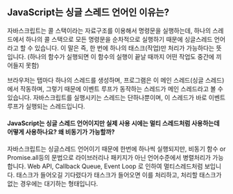 ## JavaScript는 싱글 스레드 언어인 이유는?

자바스크립트는 콜 스택이라는 자료구조를 이용해서 명령문을 실행하는데, 하나의 스레드에서 하나의 콜 스택으로 모든 명령문을 순차적으로 실행하기 때문에 싱글스레드 언어라고 할 수 있습니다. 이 말은 즉, 한 번에 하나의 태스크(작업)만 처리가 가능하다는 뜻입니다. (하나의 함수가 실행되면 이 함수의 실행이 끝날 때까지 어떤 작업도 중간에 끼어들지 못함)
  
브라우저는 탭마다 하나의 스레드를 생성하며, 프로그램은 이 메인 스레드(싱글 스레드)에서 작동하며, 그렇기 때문에 이벤트 루프가 동작하는 스레드가 메인 스레드라고 볼 수 있습니다. 자바스크립트를 실행시키는 스레드는 단하나뿐이며, 이 스레드가 바로 이벤트루프가 실행되는 스레드입니다.

#### JavaScript는 싱글 스레드 언어이지만 실제 사용 시에는 멀티 스레드처럼 사용하는데 어떻게 사용하나요? 왜 비동기가 가능할까?

자바스크립트는 싱글스레드 언어이기 때문에 한번에 하나씩 실행되지만, 비동기 함수 or Promise.all등의 문법으로 라이브러리나 패키지가 아닌 언어수준에서 병렬처리가 가능합니다. Web API, Callback Queue, Event Loop 로 인하여 멀티스레드처럼 보입니다. 태스크가 들어오길 기다렸다가 태스크가 들어오면 이를 처리하고, 처리할 태스크가 없는 경우에는 대기하는 형태입니다.